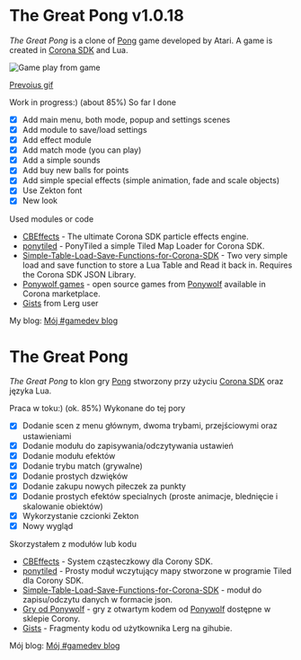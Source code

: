 # The Great Pong v1.0.18

*The Great Pong* is a clone of [Pong](https://en.wikipedia.org/wiki/Pong) game developed by Atari. A game is created in [Corona SDK](https://coronalabs.com/corona-sdk/) and Lua. 

![Game play from game](http://i.imgur.com/5mzGbeF.gif)

[Prevoius gif](http://i.imgur.com/Qxq3Y0c.gif)

Work in progress:) (about 85%) So far I done

- [x] Add main menu, both mode, popup and settings scenes
- [x] Add module to save/load settings
- [x] Add effect module
- [x] Add match mode (you can play)
- [x] Add a simple sounds
- [x] Add buy new balls for points
- [x] Add simple special effects (simple animation, fade and scale objects)
- [x] Use Zekton font
- [x] New look

Used modules or code

* [CBEffects](https://github.com/ldurniat/CBEffects) - The ultimate Corona SDK particle effects engine.
* [ponytiled](https://github.com/ponywolf/ponytiled) - PonyTiled a simple Tiled Map Loader for Corona SDK.
* [Simple-Table-Load-Save-Functions-for-Corona-SDK](https://github.com/robmiracle/Simple-Table-Load-Save-Functions-for-Corona-SDK) - Two very simple load and save function to store a Lua Table and Read it back in. Requires the Corona SDK JSON Library.
* [Ponywolf games](https://marketplace.coronalabs.com/vendor/b244ad3e-52d1-48da-9756-ad936eab1ee7) - open source games from [Ponywolf](http://ponywolf.com) available in Corona marketplace.
* [Gists](https://gist.github.com/Lerg) from Lerg user

My blog: [Mój #gamedev blog](https://ldurniat.wordpress.com)

# The Great Pong 

*The Great Pong* to klon gry [Pong](https://pl.wikipedia.org/wiki/Pong) stworzony przy użyciu [Corona SDK](https://coronalabs.com/corona-sdk/) oraz języka Lua.

Praca w toku:) (ok. 85%) Wykonane do tej pory

- [x] Dodanie scen z menu głównym, dwoma trybami, przejściowymi oraz ustawieniami
- [x] Dodanie modułu do zapisywania/odczytywania ustawień
- [x] Dodanie modułu efektów
- [x] Dodanie trybu match (grywalne)
- [x] Dodanie prostych dzwięków
- [x] Dodanie zakupu nowych piłeczek za punkty
- [x] Dodanie prostych efektów specialnych (proste animacje, blednięcie i skalowanie obiektów)
- [x] Wykorzystanie czcionki Zekton
- [x] Nowy wygląd

Skorzystałem z modułów lub kodu

* [CBEffects](https://github.com/ldurniat/CBEffects) - System cząsteczkowy dla Corony SDK. 
* [ponytiled](https://github.com/ponywolf/ponytiled) - Prosty moduł wczytujący mapy stworzone w programie Tiled dla Corony SDK.
* [Simple-Table-Load-Save-Functions-for-Corona-SDK](https://github.com/robmiracle/Simple-Table-Load-Save-Functions-for-Corona-SDK) - moduł do zapisu/odczytu danych w formacie json.
* [Gry od Ponywolf](https://marketplace.coronalabs.com/vendor/b244ad3e-52d1-48da-9756-ad936eab1ee7) - gry z otwartym kodem od [Ponywolf](http://ponywolf.com) dostępne w sklepie Corony. 
* [Gists](https://gist.github.com/Lerg) - Fragmenty kodu od użytkownika Lerg na gihubie.

Mój blog: [Mój #gamedev blog](https://ldurniat.wordpress.com)